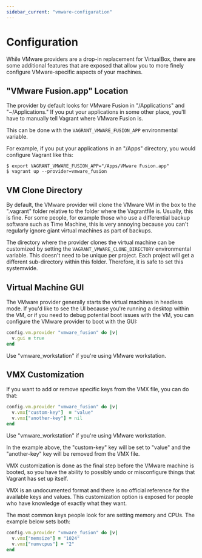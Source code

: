 ```yaml
---
sidebar_current: "vmware-configuration"
---
```


# Configuration

While VMware providers are a drop-in replacement for VirtualBox, there are
some additional features that are exposed that allow you to more finely
configure VMware-specific aspects of your machines.

## "VMware Fusion.app" Location

The provider by default looks for VMware Fusion in "/Applications" and
"~/Applications." If you put your applications in some other place, you'll
have to manually tell Vagrant where VMware Fusion is.

This can be done with the `VAGRANT_VMWARE_FUSION_APP` environmental variable.

For example, if you put your applications in an "/Apps" directory, you
would configure Vagrant like this:

```
$ export VAGRANT_VMWARE_FUSION_APP="/Apps/VMware Fusion.app"
$ vagrant up --provider=vmware_fusion
```

## VM Clone Directory

By default, the VMware provider will clone the VMware VM in the box
to the ".vagrant" folder relative to the folder where the Vagrantfile is.
Usually, this is fine. For some people, for example those who use a
differential backup software such as Time Machine, this is very annoying
because you can't regularly ignore giant virtual machines as part of backups.

The directory where the provider clones the virtual machine can be
customized by setting the `VAGRANT_VMWARE_CLONE_DIRECTORY` environmental
variable. This doesn't need to be unique per project. Each project will
get a different sub-directory within this folder. Therefore, it is safe to
set this systemwide.

## Virtual Machine GUI

The VMware provider generally starts the virtual machines
in headless mode. If you'd like to see the UI because you're running
a desktop within the VM, or if you need to debug potential boot issues
with the VM, you can configure the VMware provider to boot with the
GUI:

```ruby
config.vm.provider "vmware_fusion" do |v|
  v.gui = true
end
```

Use "vmware_workstation" if you're using VMware workstation.

## VMX Customization

If you want to add or remove specific keys from the VMX file, you can do
that:

```ruby
config.vm.provider "vmware_fusion" do |v|
  v.vmx["custom-key"]  = "value"
  v.vmx["another-key"] = nil
end
```

Use "vmware_workstation" if you're using VMware workstation.

In the example above, the "custom-key" key will be set to "value" and the
"another-key" key will be removed from the VMX file.

VMX customization is done as the final step before the VMware machine is
booted, so you have the ability to possibly undo or misconfigure things
that Vagrant has set up itself.

VMX is an undocumented format and there is no official reference for
the available keys and values. This customization option is exposed for
people who have knowledge of exactly what they want.

The most common keys people look for are setting memory and CPUs.
The example below sets both:

```ruby
config.vm.provider "vmware_fusion" do |v|
  v.vmx["memsize"] = "1024"
  v.vmx["numvcpus"] = "2"
end
```
